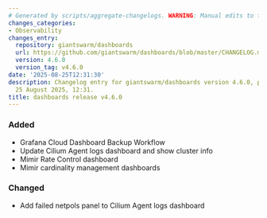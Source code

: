 ```yaml
---
# Generated by scripts/aggregate-changelogs. WARNING: Manual edits to this files will be overwritten.
changes_categories:
- Observability
changes_entry:
  repository: giantswarm/dashboards
  url: https://github.com/giantswarm/dashboards/blob/master/CHANGELOG.md#460---2025-08-25
  version: 4.6.0
  version_tag: v4.6.0
date: '2025-08-25T12:31:30'
description: Changelog entry for giantswarm/dashboards version 4.6.0, published on
  25 August 2025, 12:31.
title: dashboards release v4.6.0
---
```


### Added
- Grafana Cloud Dashboard Backup Workflow
- Update Cilium Agent logs dashboard and show cluster info
- Mimir Rate Control dashboard
- Mimir cardinality management dashboards
### Changed
- Add failed netpols panel to Cilium Agent logs dashboard
